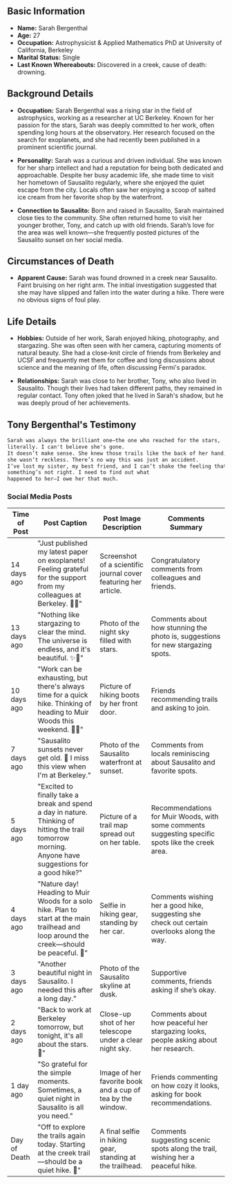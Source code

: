 ## Basic Information

- **Name:** Sarah Bergenthal
- **Age:** 27
- **Occupation:** Astrophysicist & Applied Mathematics PhD at University of California, Berkeley
- **Marital Status:** Single
- **Last Known Whereabouts:** Discovered in a creek, cause of death: drowning.

## Background Details

- **Occupation:** Sarah Bergenthal was a rising star in the field of astrophysics, working as a researcher at UC Berkeley. Known for her passion for the stars, Sarah was deeply committed to her work, often spending long hours at the observatory. Her research focused on the search for exoplanets, and she had recently been published in a prominent scientific journal.

- **Personality:** Sarah was a curious and driven individual. She was known for her sharp intellect and had a reputation for being both dedicated and approachable. Despite her busy academic life, she made time to visit her hometown of Sausalito regularly, where she enjoyed the quiet escape from the city. Locals often saw her enjoying a scoop of salted ice cream from her favorite shop by the waterfront.

- **Connection to Sausalito:** Born and raised in Sausalito, Sarah maintained close ties to the community. She often returned home to visit her younger brother, Tony, and catch up with old friends. Sarah’s love for the area was well known—she frequently posted pictures of the Sausalito sunset on her social media.

## Circumstances of Death

- **Apparent Cause:** Sarah was found drowned in a creek near Sausalito. Faint bruising on her right arm. The initial investigation suggested that she may have slipped and fallen into the water during a hike. There were no obvious signs of foul play.

## Life Details

- **Hobbies:** Outside of her work, Sarah enjoyed hiking, photography, and stargazing. She was often seen with her camera, capturing moments of natural beauty. She had a close-knit circle of friends from Berkeley and UCSF and frequently met them for coffee and long discussions about science and the meaning of life, often discussing Fermi's paradox.

- **Relationships:** Sarah was close to her brother, Tony, who also lived in Sausalito. Though their lives had taken different paths, they remained in regular contact. Tony often joked that he lived in Sarah's shadow, but he was deeply proud of her achievements.

## Tony Bergenthal's Testimony

```markdown
Sarah was always the brilliant one—the one who reached for the stars, 
literally. I can't believe she's gone. 
It doesn’t make sense. She knew those trails like the back of her hand; 
she wasn’t reckless. There’s no way this was just an accident. 
I’ve lost my sister, my best friend, and I can’t shake the feeling that 
something’s not right. I need to find out what 
happened to her—I owe her that much.
```

### Social Media Posts

| **Time of Post** | **Post Caption**                                                   | **Post Image Description**                  | **Comments Summary**                                      |
|------------------|--------------------------------------------------------------------|---------------------------------------------|-----------------------------------------------------------|
| 14 days ago      | "Just published my latest paper on exoplanets! Feeling grateful for the support from my colleagues at Berkeley. 🌟🚀" | Screenshot of a scientific journal cover featuring her article. | Congratulatory comments from colleagues and friends.   |
| 13 days ago      | "Nothing like stargazing to clear the mind. The universe is endless, and it's beautiful. ✨🌌"                | Photo of the night sky filled with stars.   | Comments about how stunning the photo is, suggestions for new stargazing spots. |
| 10 days ago      | "Work can be exhausting, but there's always time for a quick hike. Thinking of heading to Muir Woods this weekend. 🌲🍃" | Picture of hiking boots by her front door. | Friends recommending trails and asking to join.            |
| 7 days ago       | "Sausalito sunsets never get old. 🌅 I miss this view when I'm at Berkeley."                             | Photo of the Sausalito waterfront at sunset. | Comments from locals reminiscing about Sausalito and favorite spots. |
| 5 days ago       | "Excited to finally take a break and spend a day in nature. Thinking of hitting the trail tomorrow morning. Anyone have suggestions for a good hike?" | Picture of a trail map spread out on her table. | Recommendations for Muir Woods, with some comments suggesting specific spots like the creek area. |
| 4 days ago       | "Nature day! Heading to Muir Woods for a solo hike. Plan to start at the main trailhead and loop around the creek—should be peaceful. 🌿" | Selfie in hiking gear, standing by her car. | Comments wishing her a good hike, suggesting she check out certain overlooks along the way. |
| 3 days ago       | "Another beautiful night in Sausalito. I needed this after a long day."                               | Photo of the Sausalito skyline at dusk.     | Supportive comments, friends asking if she’s okay.        |
| 2 days ago       | "Back to work at Berkeley tomorrow, but tonight, it's all about the stars. 🌠"                           | Close-up shot of her telescope under a clear night sky. | Comments about how peaceful her stargazing looks, people asking about her research. |
| 1 day ago        | "So grateful for the simple moments. Sometimes, a quiet night in Sausalito is all you need."           | Image of her favorite book and a cup of tea by the window. | Friends commenting on how cozy it looks, asking for book recommendations. |
| Day of Death     | "Off to explore the trails again today. Starting at the creek trail—should be a quiet hike. 🌲"       | A final selfie in hiking gear, standing at the trailhead. | Comments suggesting scenic spots along the trail, wishing her a peaceful hike. |
